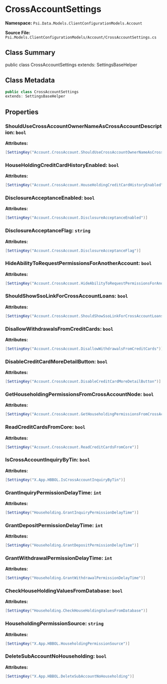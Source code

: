 # CrossAccountSettings

**Namespace:** `Psi.Data.Models.ClientConfigurationModels.Account`

**Source File:** `Psi.Models.ClientConfigurationModels/Account/CrossAccountSettings.cs`

## Class Summary

public class CrossAccountSettings
extends: SettingsBaseHelper

## Class Metadata

```typescript
public class CrossAccountSettings
extends: SettingsBaseHelper
```

## Properties

### ShouldUseCrossAccountOwnerNameAsCrossAccountDescription: `bool`



**Attributes:**
```csharp
[SettingKey("Account.CrossAccount.ShouldUseCrossAccountOwnerNameAsCrossAccountDescription")]
```

### HouseHoldingCreditCardHistoryEnabled: `bool`



**Attributes:**
```csharp
[SettingKey("Account.CrossAccount.HouseHoldingCreditCardHistoryEnabled")]
```

### DisclosureAcceptanceEnabled: `bool`



**Attributes:**
```csharp
[SettingKey("Account.CrossAccount.DisclosureAcceptanceEnabled")]
```

### DisclosureAcceptanceFlag: `string`



**Attributes:**
```csharp
[SettingKey("Account.CrossAccount.DisclosureAcceptanceFlag")]
```

### HideAbilityToRequestPermissionsForAnotherAccount: `bool`



**Attributes:**
```csharp
[SettingKey("Account.CrossAccount.HideAbilityToRequestPermissionsForAnotherAccount")]
```

### ShouldShowSsoLinkForCrossAccountLoans: `bool`



**Attributes:**
```csharp
[SettingKey("Account.CrossAccount.ShouldShowSsoLinkForCrossAccountLoans")]
```

### DisallowWithdrawalsFromCreditCards: `bool`



**Attributes:**
```csharp
[SettingKey("Account.CrossAccount.DisallowWithdrawalsFromCreditCards")]
```

### DisableCreditCardMoreDetailButton: `bool`



**Attributes:**
```csharp
[SettingKey("Account.CrossAccount.DisableCreditCardMoreDetailButton")]
```

### GetHouseholdingPermissionsFromCrossAccountNode: `bool`



**Attributes:**
```csharp
[SettingKey("Account.CrossAccount.GetHouseholdingPermissionsFromCrossAccountNode")]
```

### ReadCreditCardsFromCore: `bool`



**Attributes:**
```csharp
[SettingKey("Account.CrossAccount.ReadCreditCardsFromCore")]
```

### IsCrossAccountInquiryByTin: `bool`



**Attributes:**
```csharp
[SettingKey("X.App.HBBOL.IsCrossAccountInquiryByTin")]
```

### GrantInquiryPermissionDelayTime: `int`



**Attributes:**
```csharp
[SettingKey("Householding.GrantInquiryPermissionDelayTime")]
```

### GrantDepositPermissionDelayTime: `int`



**Attributes:**
```csharp
[SettingKey("Householding.GrantDepositPermissionDelayTime")]
```

### GrantWithdrawalPermissionDelayTime: `int`



**Attributes:**
```csharp
[SettingKey("Householding.GrantWithdrawalPermissionDelayTime")]
```

### CheckHouseHoldingValuesFromDatabase: `bool`



**Attributes:**
```csharp
[SettingKey("Householding.CheckHouseHoldingValuesFromDatabase")]
```

### HouseholdingPermissionSource: `string`



**Attributes:**
```csharp
[SettingKey("X.App.HBBOL.HouseholdingPermissionSource")]
```

### DeleteSubAccountNoHouseholding: `bool`



**Attributes:**
```csharp
[SettingKey("X.App.HBBOL.DeleteSubAccountNoHouseholding")]
```
